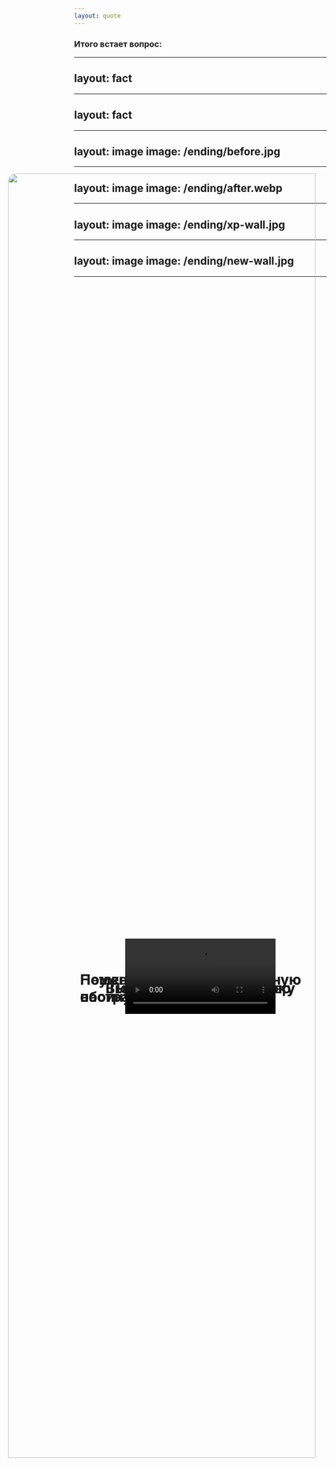 ```yaml
---
layout: quote
---
```


<div class="text-center">

### Итого встает вопрос:
# Неужели надо бежать все настраивать и закупать?
</div>

<style>
h1 {
    margin-top: 24px;
}
</style>

---
layout: fact
---

<div class="text-center">

# **Начни с малого**
</div>

---
layout: fact
---

<img src="/ending/beer.gif" />
<h1>Открой&nbsp;пиво</h1>

<style>
h1, img {
    position: absolute;
    top: 50%;
    left: 50%;
    translate: -50% -50%;
}
img {
    width: 80%;
    border-radius: 16px;
}

</style>

---
layout: image
image: /ending/before.jpg
---

<h1 class="floating">Выдели 5 минут на уборку</h1>

<style>
h1 {
    position: absolute;
    top: 50%;
    left: 50%;
    translate: -50% -50%;
}
</style>

---
layout: image
image: /ending/after.webp
---

<h1 class="floating">Выдели 5 минут на уборку</h1>

<style>
h1 {
    position: absolute;
    top: 50%;
    left: 50%;
    translate: -50% -50%;
}
</style>

---
layout: image
image: /ending/xp-wall.jpg
---

<h1 class="floating whitespace-nowrap">Поменяй, наконец, дефолтную обоину</h1>

<style>
h1 {
    position: absolute;
    top: 50%;
    left: 50%;
    translate: -50% -50%;
}
</style>

---
layout: image
image: /ending/new-wall.jpg
---

<h1 class="floating whitespace-nowrap">Поменяй, наконец, дефолтную обоину</h1>

<style>
h1 {
    position: absolute;
    top: 50%;
    left: 50%;
    translate: -50% -50%;
}
</style>

---

<h1 class="floating whitespace-nowrap">Попробуй новый браузер</h1>

<video autoplay loop src="/ending/chrome.webm" />

<style>
h1,video {
    position: absolute;
    top: 50%;
    left: 50%;
    translate: -50% -50%;
}
</style>

---

<h1 class="floating whitespace-nowrap">Попробуй новый браузер</h1>

<video autoplay loop src="/ending/zen.webm" />

<style>
h1,video {
    position: absolute;
    top: 50%;
    left: 50%;
    translate: -50% -50%;
}
</style>


---
layout: image
image: /ending/old-man-computer.gif
---

<h1 class="floating whitespace-nowrap">Не будь дедом-консерватором</h1>

---
layout: fact
---

# <span class="text-green">Вайбуй</span> **Кастомизируй** <span class="text-red">Эксперементируй</span>


